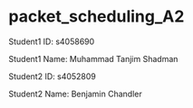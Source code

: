 # packet_scheduling_A2
Student1 ID: s4058690

Student1 Name: Muhammad Tanjim Shadman

Student2 ID: s4052809

Student2 Name: Benjamin Chandler
